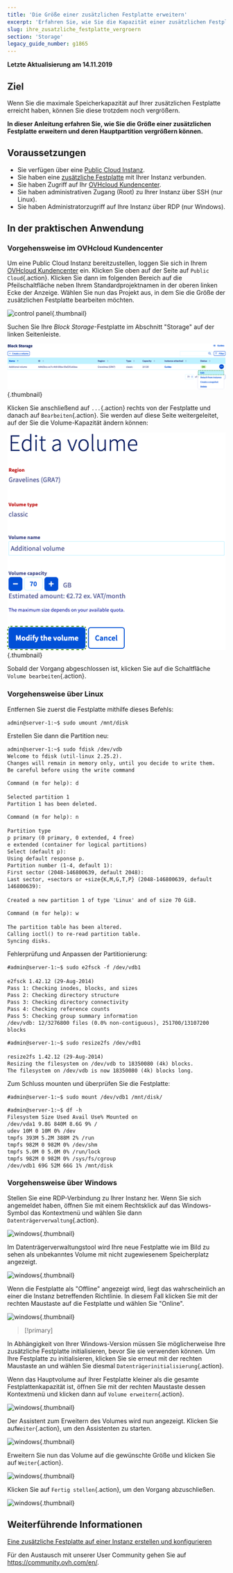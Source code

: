 ```yaml
---
title: 'Die Größe einer zusätzlichen Festplatte erweitern'
excerpt: 'Erfahren Sie, wie Sie die Kapazität einer zusätzlichen Festplatte erhöhen und deren Hauptpartition vergrößern können'
slug: ihre_zusatzliche_festplatte_vergroern
section: 'Storage'
legacy_guide_number: g1865
---
```


**Letzte Aktualisierung am 14.11.2019**

## Ziel

Wenn Sie die maximale Speicherkapazität auf Ihrer zusätzlichen Festplatte erreicht haben, können Sie diese trotzdem noch vergrößern.

**In dieser Anleitung erfahren Sie, wie Sie die Größe einer zusätzlichen Festplatte erweitern und deren Hauptpartition vergrößern können.**

## Voraussetzungen

- Sie verfügen über eine [Public Cloud Instanz](https://www.ovhcloud.com/de/public-cloud).
- Sie haben eine [zusätzliche Festplatte](https://www.ovhcloud.com/de/public-cloud/block-storage) mit Ihrer Instanz verbunden.
- Sie haben Zugriff auf Ihr [OVHcloud Kundencenter](https://www.ovh.com/auth/?action=gotomanager).
- Sie haben administrativen Zugang (Root) zu Ihrer Instanz über SSH (nur Linux).
- Sie haben Administratorzugriff auf Ihre Instanz über RDP (nur Windows).

## In der praktischen Anwendung

### Vorgehensweise im OVHcloud Kundencenter

Um eine Public Cloud Instanz bereitzustellen, loggen Sie sich in Ihrem [OVHcloud Kundencenter](https://www.ovh.com/auth/?action=gotomanager) ein. Klicken Sie oben auf der Seite auf `Public Cloud`{.action}. Klicken Sie dann im folgenden Bereich auf die Pfeilschaltfläche neben Ihrem Standardprojektnamen in der oberen linken Ecke der Anzeige. Wählen Sie nun das Projekt aus, in dem Sie die Größe der zusätzlichen Festplatte bearbeiten möchten.

![control panel](images/select_project.png){.thumbnail}

Suchen Sie Ihre _Block Storage_-Festplatte im Abschnitt "Storage" auf der linken Seitenleiste.

![control panel](images/increase-disk-02.png){.thumbnail}

Klicken Sie anschließend auf `...`{.action} rechts von der Festplatte und danach auf `Bearbeiten`{.action}. Sie werden auf diese Seite weitergeleitet, auf der Sie die Volume-Kapazität ändern können:

![control panel](images/increase-disk-03.png){.thumbnail}

Sobald der Vorgang abgeschlossen ist, klicken Sie auf die Schaltfläche `Volume bearbeiten`{.action}.


### Vorgehensweise über Linux

Entfernen Sie zuerst die Festplatte mithilfe dieses Befehls:

```
admin@server-1:~$ sudo umount /mnt/disk
```

Erstellen Sie dann die Partition neu:

```
admin@server-1:~$ sudo fdisk /dev/vdb
Welcome to fdisk (util-linux 2.25.2).
Changes will remain in memory only, until you decide to write them.
Be careful before using the write command
```

```
Command (m for help): d

Selected partition 1
Partition 1 has been deleted.
```

```
Command (m for help): n

Partition type
p primary (0 primary, 0 extended, 4 free)
e extended (container for logical partitions)
Select (default p):
Using default response p.
Partition number (1-4, default 1):
First sector (2048-146800639, default 2048):
Last sector, +sectors or +size{K,M,G,T,P} (2048-146800639, default 146800639):

Created a new partition 1 of type 'Linux' and of size 70 GiB.
```

```
Command (m for help): w

The partition table has been altered.
Calling ioctl() to re-read partition table.
Syncing disks.
```

Fehlerprüfung und Anpassen der Partitionierung:

```
#admin@server-1:~$ sudo e2fsck -f /dev/vdb1

e2fsck 1.42.12 (29-Aug-2014)
Pass 1: Checking inodes, blocks, and sizes
Pass 2: Checking directory structure
Pass 3: Checking directory connectivity
Pass 4: Checking reference counts
Pass 5: Checking group summary information
/dev/vdb: 12/3276800 files (0.0% non-contiguous), 251700/13107200 blocks
```

```
#admin@server-1:~$ sudo resize2fs /dev/vdb1

resize2fs 1.42.12 (29-Aug-2014)
Resizing the filesystem on /dev/vdb to 18350080 (4k) blocks.
The filesystem on /dev/vdb is now 18350080 (4k) blocks long.
```

Zum Schluss mounten und überprüfen Sie die Festplatte:

```
#admin@server-1:~$ sudo mount /dev/vdb1 /mnt/disk/
```

```
#admin@server-1:~$ df -h
Filesystem Size Used Avail Use% Mounted on
/dev/vda1 9.8G 840M 8.6G 9% /
udev 10M 0 10M 0% /dev
tmpfs 393M 5.2M 388M 2% /run
tmpfs 982M 0 982M 0% /dev/shm
tmpfs 5.0M 0 5.0M 0% /run/lock
tmpfs 982M 0 982M 0% /sys/fs/cgroup
/dev/vdb1 69G 52M 66G 1% /mnt/disk
```


### Vorgehensweise über Windows

Stellen Sie eine RDP-Verbindung zu Ihrer Instanz her. Wenn Sie sich angemeldet haben, öffnen Sie mit einem Rechtsklick auf das Windows-Symbol das Kontextmenü und wählen Sie dann `Datenträgerverwaltung`{.action}.

![windows](images/increase-disk-04.png){.thumbnail}

Im Datenträgerverwaltungstool wird Ihre neue Festplatte wie im Bild zu sehen als unbekanntes Volume mit nicht zugewiesenem Speicherplatz angezeigt.

![windows](images/increase-disk-05.png){.thumbnail}

Wenn die Festplatte als "Offline" angezeigt wird, liegt das wahrscheinlich an einer die Instanz betreffenden Richtlinie. In diesem Fall klicken Sie mit der rechten Maustaste auf die Festplatte und wählen Sie "Online".

![windows](images/increase-disk-06.png){.thumbnail}

> [!primary]
>
In Abhängigkeit von Ihrer Windows-Version müssen Sie möglicherweise Ihre zusätzliche Festplatte initialisieren, bevor Sie sie verwenden können. Um Ihre Festplatte zu initialisieren, klicken Sie sie erneut mit der rechten Maustaste an und wählen Sie diesmal `Datenträgerinitialisierung`{.action}.
>

Wenn das Hauptvolume auf Ihrer Festplatte kleiner als die gesamte Festplattenkapazität ist, öffnen Sie mit der rechten Maustaste dessen Kontextmenü und klicken dann auf `Volume erweitern`{.action}.

![windows](images/increase-disk-07.png){.thumbnail}

Der Assistent zum Erweitern des Volumes wird nun angezeigt. Klicken Sie auf`Weiter`{.action}, um den Assistenten zu starten.

![windows](images/increase-disk-08.png){.thumbnail}

Erweitern Sie nun das Volume auf die gewünschte Größe und klicken Sie auf `Weiter`{.action}.

![windows](images/increase-disk-09.png){.thumbnail}

Klicken Sie auf `Fertig stellen`{.action}, um den Vorgang abzuschließen.

![windows](images/increase-disk-10.png){.thumbnail}


## Weiterführende Informationen

[Eine zusätzliche Festplatte auf einer Instanz erstellen und konfigurieren](https://docs.ovh.com/gb/en/public-cloud/create_and_configure_an_additional_disk_on_an_instance)

Für den Austausch mit unserer User Community gehen Sie auf  <https://community.ovh.com/en/>.
